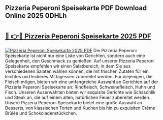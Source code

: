 ## Pizzeria Peperoni Speisekarte PDF Download Online 2025 0DHLh

# <h2><a href="http://gc7oy3.nevu.top/?p=Pizzeria+Peperoni+Speisekarte">🔗 👉🔴 Pizzeria Peperoni Speisekarte 2025 PDF</a></h2>

[![Pizzeria Peperoni Speisekarte 2025 PDF](https://i.imgur.com/dBaPXMq.png)](http://gc7oy3.nevu.top/?p=Pizzeria+Peperoni+Speisekarte)
Die Pizzeria Peperoni Speisekarte ist nicht nur eine Liste von Gerichten, sondern auch eine Gelegenheit, den Geschmack zu genießen. Auf unserer Pizzeria Peperoni Speisekarte empfehlen wir einen Salatbereich, in dem Sie aus verschiedenen Salaten wählen können, die mit frischen Zutaten für ein leichtes und leckeres Mittagessen zubereitet werden. Für diejenigen, die Fleisch mögen, bieten wir eine umfangreiche Auswahl an Gerichten auf der Pizzeria Peperoni Speisekarte an: Rindfleisch, Schweinefleisch, Huhn und Fisch. Unseren Auserwählten bieten wir exquisite Gerichte wie Schaschlik und Steak an, die auf einem alten, natürlichen Feuer zubereitet werden. Unsere Pizzeria Peperoni Speisekarte bietet eine große Auswahl an Desserts, von klassischen Torten und Kuchen bis hin zu exquisiten Crème Brûlée und Schokoladenstückchen.
